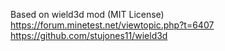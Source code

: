 Based on wield3d mod (MIT License) https://forum.minetest.net/viewtopic.php?t=6407 https://github.com/stujones11/wield3d
